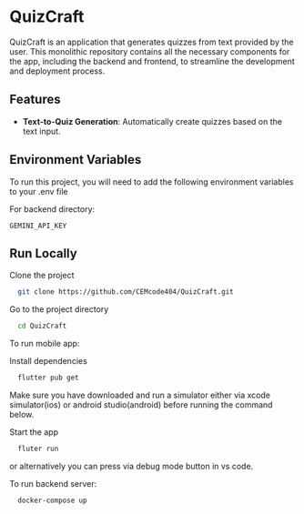 
# QuizCraft

QuizCraft is an application that generates quizzes from text provided by the user. This monolithic repository contains all the necessary components for the app, including the backend and frontend, to streamline the development and deployment process.

## Features

- **Text-to-Quiz Generation**: Automatically create quizzes based on the text input.

## Environment Variables

To run this project, you will need to add the following environment variables to your .env file

For backend directory:

`GEMINI_API_KEY`


## Run Locally

Clone the project

```bash
  git clone https://github.com/CEMcode404/QuizCraft.git
```

Go to the project directory

```bash
  cd QuizCraft
```

To run mobile app:

Install dependencies

```bash
  flutter pub get
```

Make sure you have downloaded and run a simulator either via xcode simulator(ios) or android studio(android) before running the command below.

Start the app

```bash
  fluter run 
```

or alternatively you can press via debug mode button in vs code.

To run backend server:

```
  docker-compose up
```



